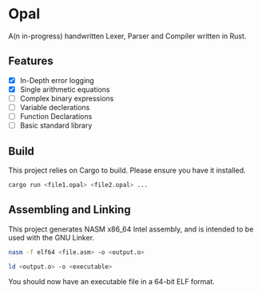 # Opal

A(n in-progress) handwritten Lexer, Parser and Compiler written in Rust.

## Features
* [x] In-Depth error logging
* [x] Single arithmetic equations
* [ ] Complex binary expressions
* [ ] Variable declerations
* [ ] Function Declarations
* [ ] Basic standard library

## Build
This project relies on Cargo to build. Please ensure you have it installed.
```bash
cargo run <file1.opal> <file2.opal> ...
```

## Assembling and Linking
This project generates NASM x86_64 Intel assembly, and is intended to be used with the GNU Linker.
```bash
nasm -f elf64 <file.asm> -o <output.o>
```
```bash
ld <output.o> -o <executable>
```

You should now have an executable file in a 64-bit ELF format.
